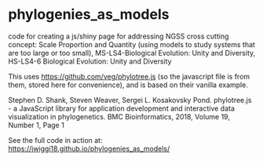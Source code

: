 # phylogenies_as_models
code for creating a js/shiny page for addressing NGSS cross cutting concept: Scale Proportion and Quantity (using models to study systems that are too large or too small), MS-LS4-Biological Evolution: Unity and Diversity, HS-LS4-6 Biological Evolution: Unity and Diversity

This uses https://github.com/veg/phylotree.js (so the javascript file is from them, stored here for convenience), and is based on their vanilla example.

Stephen D. Shank, Steven Weaver, Sergei L. Kosakovsky Pond. phylotree.js - a JavaScript library for application development and interactive data visualization in phylogenetics. BMC Bioinformatics, 2018, Volume 19, Number 1, Page 1

See the full code in action at: https://jwiggi18.github.io/phylogenies_as_models/

